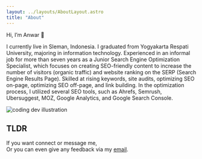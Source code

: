 ```yaml
---
layout: ../layouts/AboutLayout.astro
title: "About"
---
```


Hi, I’m Anwar 👋

I currently live in Sleman, Indonesia. I graduated from Yogyakarta Respati University, majoring in information technology. Experienced in an informal job for more than seven years as a Junior Search Engine Optimization Specialist, which focuses on creating SEO-friendly content to increase the number of visitors (organic traffic) and website ranking on the SERP (Search Engine Results Page). Skilled at rising keywords, site audits, optimizing SEO on-page, optimizing SEO off-page, and link building. In the optimization process, I utilized several SEO tools, such as Ahrefs, Semrush, Ubersuggest, MOZ, Google Analytics, and Google Search Console.

<div>
  <img src="/assets/dev.svg" class="sm:w-1/2 mx-auto" alt="coding dev illustration">
</div>

## TLDR

If you want connect or message me,  
Or you can even give any feedback via my [email](mailto:batekno.id@gmail.com).
